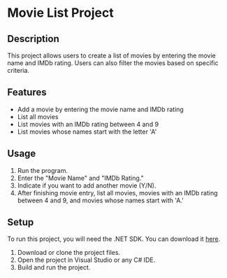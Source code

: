 # Movie List Project

## Description

This project allows users to create a list of movies by entering the movie name and IMDb rating. Users can also filter the movies based on specific criteria.

## Features

- Add a movie by entering the movie name and IMDb rating
- List all movies
- List movies with an IMDb rating between 4 and 9
- List movies whose names start with the letter 'A'

## Usage

1. Run the program.
2. Enter the "Movie Name" and "IMDb Rating."
3. Indicate if you want to add another movie (Y/N).
4. After finishing movie entry, list all movies, movies with an IMDb rating between 4 and 9, and movies whose names start with 'A.'

## Setup

To run this project, you will need the .NET SDK. You can download it [here](https://dotnet.microsoft.com/download).

1. Download or clone the project files.
2. Open the project in Visual Studio or any C# IDE.
3. Build and run the project.

